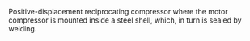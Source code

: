 Positive-displacement reciprocating compressor where the motor compressor is mounted inside a steel shell, which, in turn is sealed by welding.